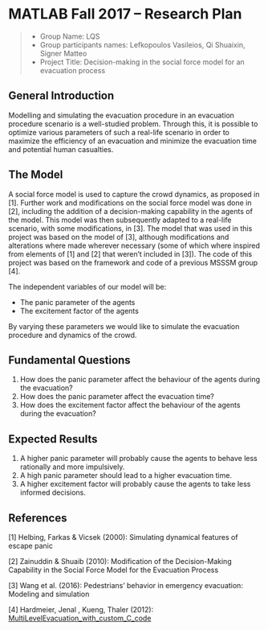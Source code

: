 # MATLAB Fall 2017 – Research Plan

> * Group Name: LQS
> * Group participants names: Lefkopoulos Vasileios, Qi Shuaixin, Signer Matteo
> * Project Title: Decision-making in the social force model for an evacuation process


## General Introduction

Modelling and simulating the evacuation procedure in an evacuation procedure scenario is a well-studied problem. Through this, it is possible to optimize various parameters of such a real-life scenario in order to maximize the efficiency of an evacuation and minimize the evacuation time and potential human casualties.


## The Model

A social force model is used to capture the crowd dynamics, as proposed in [1]. Further work and modifications on the social force model was done in [2], including the addition of a decision-making capability in the agents of the model. This model was then subsequently adapted to a real-life scenario, with some modifications, in [3]. The model that was used in this project was based on the model of [3], although modifications and alterations where made wherever necessary (some of which where inspired from elements of [1] and [2] that weren’t included in [3]). The code of this project was based on the framework and code of a previous MSSSM group [4].

The independent variables of our model will be:
* The panic parameter of the agents
* The excitement factor of the agents

By varying these parameters we would like to simulate the evacuation procedure and dynamics of the crowd.


## Fundamental Questions

1. How does the panic parameter affect the behaviour of the agents during the evacuation?
2. How does the panic parameter affect the evacuation time?
3. How does the excitement factor affect the behaviour of the agents during the evacuation?


## Expected Results

1. A higher panic parameter will probably cause the agents to behave less rationally and more impulsively.
2. A high panic parameter should lead to a higher evacuation time.
3. A higher excitement factor will probably cause the agents to take less informed decisions.


## References 

[1] Helbing, Farkas & Vicsek (2000): Simulating dynamical features of escape panic

[2] Zainuddin & Shuaib (2010): Modification of the Decision-Making Capability in the Social Force Model for the Evacuation Process

[3] Wang et al. (2016): Pedestrians’ behavior in emergency evacuation: Modeling and simulation

[4] Hardmeier, Jenal , Kueng, Thaler (2012): [MultiLevelEvacuation_with_custom_C_code](https://github.com/msssm/MultiLevelEvacuation_with_custom_C_code)
